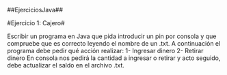 ##EjerciciosJava##

#Ejercicio 1: Cajero#

Escribir un programa en Java que pida introducir un pin por consola y que compruebe que es correcto leyendo el nombre de un .txt.
A continuación el programa debe pedir qué acción realizar:
1- Ingresar dinero
2- Retirar dinero
En consola nos pedirá la cantidad a ingresar o retirar y acto seguido, debe actualizar el saldo en el archivo .txt.
